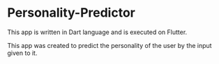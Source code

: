 # Personality-Predictor

This app is written in Dart language and is executed on Flutter.

This app was created to predict the personality of the user by the input given to it.
